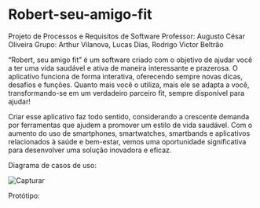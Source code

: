 # Robert-seu-amigo-fit
Projeto de Processos e Requisitos de Software
Professor: Augusto César Oliveira
Grupo: Arthur Vilanova, Lucas Dias, Rodrigo Victor Beltrão

“Robert, seu amigo fit” é um software criado com o objetivo de ajudar você a ter uma vida saudável e ativa de maneira interessante e prazerosa. O aplicativo funciona de forma interativa, oferecendo sempre novas dicas, desafios e funções. Quanto mais você o utiliza, mais ele se adapta a você, transformando-se em um verdadeiro parceiro fit, sempre disponível para ajudar!

Criar esse aplicativo faz todo sentido, considerando a crescente demanda por ferramentas que ajudem a promover um estilo de vida saudável. Com o aumento do uso de smartphones, smartwatches, smartbands e aplicativos relacionados à saúde e bem-estar, vemos uma oportunidade significativa para desenvolver uma solução inovadora e eficaz.

Diagrama de casos de uso:

![Capturar](https://github.com/Rodibre8708/Robert-seu-amigo-fit/assets/150438774/45efb763-24a8-4594-a690-fa5ec2fbac12)


Protótipo:


